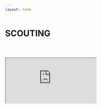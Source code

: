 ```yaml
---
layout: home
---
```

<div class="logo-box">
	<h1>SCOUTING</h1>
</div>
<div class="information">
	<h3>
	<br>
	<br>
	<iframe src="https://docs.google.com/spreadsheets/d/e/2PACX-1vQdmE-gTC-hjZvGaNbeV7cok7WkOWKTwaDObUyqAqzo0vT539xweGlWaJxuGgI9-rOH9dHc--yMeqr3/pubhtml?gid=332553907&amp;single=true&amp;widget=true&amp;headers=false"></iframe>
	







